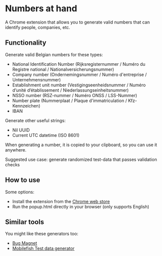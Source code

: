 # Numbers at hand
A Chrome extension that allows you to generate valid numbers that can identify people, companies, etc.

## Functionality
Generate valid Belgian numbers for these types:
* National Identification Number (Rijksregisternummer / Numéro du Registre national / Nationalversicherungsnummer)
* Company number (Ondernemingsnummer / Numéro d'entreprise / Unternehmensnummer)
* Establishment unit number (Vestigingseenheidsnummer / Numéro d’unité d’établissement / Niederlassungseinheitsnummer)
* NSSO number (RSZ-nummer / Numéro ONSS / LSS-Nummer)
* Number plate (Nummerplaat / Plaque d'immatriculation / Kfz-Kennzeichen)
* IBAN

Generate other useful strings:
* Nil UUID
* Current UTC datetime (ISO 8601)

When generating a number, it is copied to your clipboard, so you can use it anywhere.

Suggested use case: generate randomized test-data that passes validation checks

## How to use

Some options:
* Install the extension from the [Chrome web store](https://chrome.google.com/webstore/detail/numbers-at-hand/jncgcehddiijpaiopleohniplpafmmio)
* Run the popup.html directly in your browser (only supports English)

## Similar tools

You might like these generators too:
* [Bug Magnet](https://bugmagnet.org/)
* [Mobilefish Test data generator](https://www.mobilefish.com/services/random_test_data_generator/random_test_data_generator.php)
